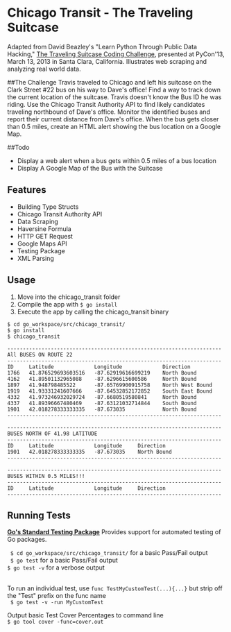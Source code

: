 # Chicago Transit - The Traveling Suitcase

Adapted from David Beazley's "Learn Python Through Public Data Hacking," [The Traveling Suitcase Coding Challenge](https://www.youtube.com/watch?v=RrPZza_vZ3w), presented at PyCon'13, March 13, 2013 in Santa Clara, California. Illustrates web scraping and analyzing real world data.

##The Challenge
Travis traveled to Chicago and left his suitcase on the Clark Street #22 bus on his way to Dave's office! Find a way to track down the current location of the suitcase. Travis doesn't know the Bus ID he was riding. Use the Chicago Transit Authority API to find likely candidates traveling northbound of Dave's office. Monitor the identified buses and report their current distance from Dave's office. When the bus gets closer than 0.5 miles, create an HTML alert showing the bus location on a Google Map.


##Todo
* Display a web alert when a bus gets within 0.5 miles of a bus location
* Display A Google Map of the Bus with the Suitcase

## Features
* Building Type Structs
* Chicago Transit Authority API
* Data Scraping
* Haversine Formula
* HTTP GET Request
* Google Maps API
* Testing Package
* XML Parsing

## Usage
1. Move into the chicago_transit folder
2. Compile the app with `$ go install`
3. Execute the app by calling the chicago_transit binary
```
$ cd go_workspace/src/chicago_transit/
$ go install
$ chicago_transit

---------------------------------------------------------------------
All BUSES ON ROUTE 22
---------------------------------------------------------------------
ID     Latitude             Longitude             Direction
1766   41.876529693603516   -87.62919616699219    North Bound
4162   41.89501132965088    -87.6296615600586     North Bound
1897   41.948798485522      -87.65769900915758    North West Bound
1919   41.93331241607666    -87.64532852172852    South East Bound
4332   41.973246932029724   -87.6680519580841     North Bound
4337   41.89396667480469    -87.63121032714844    South Bound
1901   42.018278333333335   -87.673035            North Bound
---------------------------------------------------------------------

---------------------------------------------------------------------
BUSES NORTH OF 41.98 LATITUDE
---------------------------------------------------------------------
ID     Latitude             Longitude     Direction
1901   42.018278333333335   -87.673035    North Bound
---------------------------------------------------------------------

---------------------------------------------------------------------
BUSES WITHIN 0.5 MILES!!!
---------------------------------------------------------------------
ID     Latitude             Longitude     Direction
---------------------------------------------------------------------
```

## Running Tests
 <b>[Go's Standard Testing Package](https://golang.org/pkg/testing/)</b>
Provides support for automated testing of Go packages.<br>


   ``` $ cd go_workspace/src/chicago_transit/``` for a basic Pass/Fail output<br>
   ``` $ go test``` for a basic Pass/Fail output<br>
   ``` $ go test -v ``` for a verbose output<br><br>

   To run an individual test, use `func TestMyCustomTest(...){...}` but strip off the "Test" prefix on the func name<br>
   ``` $ go test -v -run MyCustomTest```<br>

   Output basic Test Cover Percentages to command line<br>
   ``` $ go tool cover -func=cover.out ```<br>


